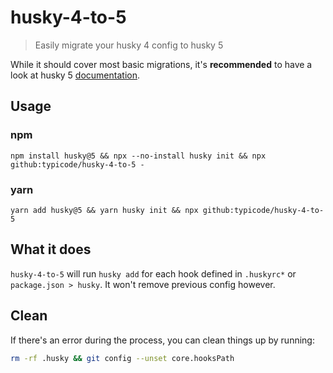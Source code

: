 # husky-4-to-5

> Easily migrate your husky 4 config to husky 5

While it should cover most basic migrations, it's **recommended** to have a look at husky 5 [documentation](https://typicode.github.io/husky).

## Usage

### npm

```shell
npm install husky@5 && npx --no-install husky init && npx github:typicode/husky-4-to-5 -
```

### yarn

```shell
yarn add husky@5 && yarn husky init && npx github:typicode/husky-4-to-5
```

## What it does

`husky-4-to-5` will run `husky add` for each hook defined in `.huskyrc*` or `package.json > husky`. It won't remove previous config however.

## Clean

If there's an error during the process, you can clean things up by running:

```sh
rm -rf .husky && git config --unset core.hooksPath
```
